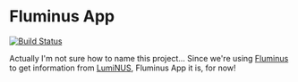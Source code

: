 # Fluminus App

[![Build Status](https://travis-ci.org/le0tan/randomword_app.svg?branch=master)](https://travis-ci.org/le0tan/randomword_app)

Actually I'm not sure how to name this project... Since we're using [Fluminus](https://github.com/indocomsoft/fluminus) to get information from [LumiNUS](https://luminus.nus.edu.sg/), Fluminus App it is, for now!
